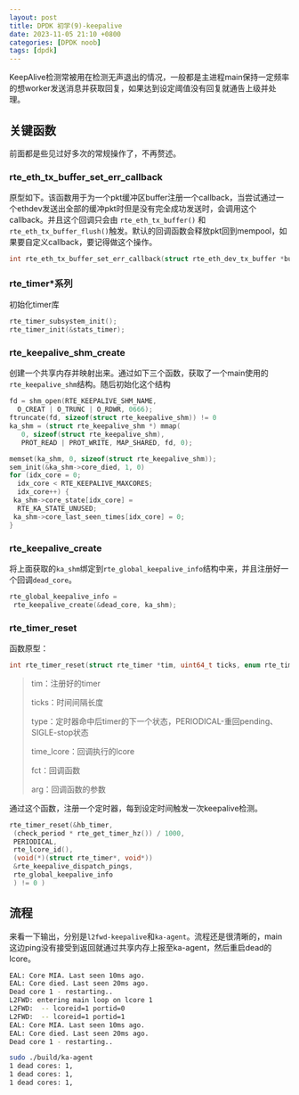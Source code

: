```yaml
---
layout: post
title: DPDK 初学(9)-keepalive
date: 2023-11-05 21:10 +0800
categories: [DPDK noob]
tags: [dpdk]
---
```

KeepAlive检测常被用在检测无声退出的情况，一般都是主进程main保持一定频率的想worker发送消息并获取回复，如果达到设定阈值没有回复就通告上级并处理。

## 关键函数

前面都是些见过好多次的常规操作了，不再赘述。

### rte_eth_tx_buffer_set_err_callback

原型如下。该函数用于为一个pkt缓冲区buffer注册一个callback，当尝试通过一个ethdev发送出全部的缓冲pkt时但是没有完全成功发送时，会调用这个callback。并且这个回调只会由 `rte_eth_tx_buffer()` 和`rte_eth_tx_buffer_flush()`触发。默认的回调函数会释放pkt回到mempool，如果要自定义callback，要记得做这个操作。

```c
int rte_eth_tx_buffer_set_err_callback(struct rte_eth_dev_tx_buffer *buffer, buffer_tx_error_fn callback, void *userdata)
```

### rte_timer*系列

初始化timer库

```c
rte_timer_subsystem_init();
rte_timer_init(&stats_timer);
```

### rte_keepalive_shm_create

创建一个共享内存并映射出来。通过如下三个函数，获取了一个main使用的`rte_keepalive_shm`结构。随后初始化这个结构

```c
fd = shm_open(RTE_KEEPALIVE_SHM_NAME,
  O_CREAT | O_TRUNC | O_RDWR, 0666);
ftruncate(fd, sizeof(struct rte_keepalive_shm)) != 0
ka_shm = (struct rte_keepalive_shm *) mmap(
   0, sizeof(struct rte_keepalive_shm),
   PROT_READ | PROT_WRITE, MAP_SHARED, fd, 0);

memset(ka_shm, 0, sizeof(struct rte_keepalive_shm));
sem_init(&ka_shm->core_died, 1, 0)
for (idx_core = 0;
  idx_core < RTE_KEEPALIVE_MAXCORES;
  idx_core++) {
 ka_shm->core_state[idx_core] =
  RTE_KA_STATE_UNUSED;
 ka_shm->core_last_seen_times[idx_core] = 0;
}
```

### rte_keepalive_create

将上面获取的`ka_shm`绑定到`rte_global_keepalive_info`结构中来，并且注册好一个回调`dead_core`。

```c
rte_global_keepalive_info =
 rte_keepalive_create(&dead_core, ka_shm);
```

### rte_timer_reset

函数原型：

```c
int rte_timer_reset(struct rte_timer *tim, uint64_t ticks, enum rte_timer_type type, unsigned int tim_lcore, rte_timer_cb_t fct, void *arg)
```

> tim：注册好的timer
>
> ticks：时间间隔长度
>
> type：定时器命中后timer的下一个状态，PERIODICAL-重回pending、SIGLE-stop状态
>
> time_lcore：回调执行的lcore
>
> fct：回调函数
>
> arg：回调函数的参数

通过这个函数，注册一个定时器，每到设定时间触发一次keepalive检测。

```c
rte_timer_reset(&hb_timer,
 (check_period * rte_get_timer_hz()) / 1000,
 PERIODICAL,
 rte_lcore_id(),
 (void(*)(struct rte_timer*, void*))
 &rte_keepalive_dispatch_pings,
 rte_global_keepalive_info
 ) != 0 )
```

## 流程

来看一下输出，分别是`l2fwd-keepalive`和`ka-agent`。流程还是很清晰的，main这边ping没有接受到返回就通过共享内存上报至ka-agent，然后重启dead的lcore。

```bash
EAL: Core MIA. Last seen 10ms ago.
EAL: Core died. Last seen 20ms ago.
Dead core 1 - restarting..
L2FWD: entering main loop on lcore 1
L2FWD:  -- lcoreid=1 portid=0
L2FWD:  -- lcoreid=1 portid=1
EAL: Core MIA. Last seen 10ms ago.
EAL: Core died. Last seen 20ms ago.
Dead core 1 - restarting..
```

```bash
sudo ./build/ka-agent
1 dead cores: 1,
1 dead cores: 1,
1 dead cores: 1,
```
